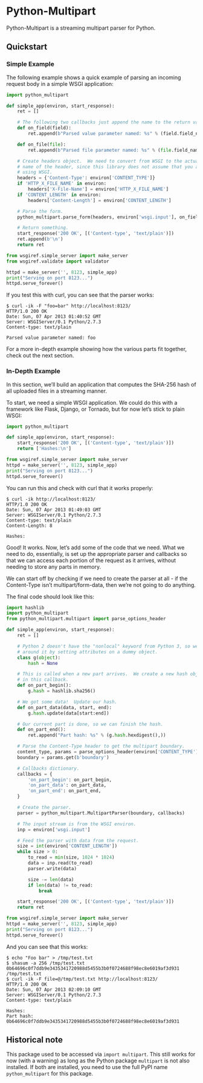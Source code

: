 # Python-Multipart

Python-Multipart is a streaming multipart parser for Python.

## Quickstart

### Simple Example

The following example shows a quick example of parsing an incoming request body in a simple WSGI application:

```python
import python_multipart

def simple_app(environ, start_response):
    ret = []

    # The following two callbacks just append the name to the return value.
    def on_field(field):
        ret.append(b"Parsed value parameter named: %s" % (field.field_name,))

    def on_file(file):
        ret.append(b"Parsed file parameter named: %s" % (file.field_name,))

    # Create headers object.  We need to convert from WSGI to the actual
    # name of the header, since this library does not assume that you are
    # using WSGI.
    headers = {'Content-Type': environ['CONTENT_TYPE']}
    if 'HTTP_X_FILE_NAME' in environ:
        headers['X-File-Name'] = environ['HTTP_X_FILE_NAME']
    if 'CONTENT_LENGTH' in environ:
        headers['Content-Length'] = environ['CONTENT_LENGTH']

    # Parse the form.
    python_multipart.parse_form(headers, environ['wsgi.input'], on_field, on_file)

    # Return something.
    start_response('200 OK', [('Content-type', 'text/plain')])
    ret.append(b'\n')
    return ret

from wsgiref.simple_server import make_server
from wsgiref.validate import validator

httpd = make_server('', 8123, simple_app)
print("Serving on port 8123...")
httpd.serve_forever()
```

If you test this with curl, you can see that the parser works:

```console
$ curl -ik -F "foo=bar" http://localhost:8123/
HTTP/1.0 200 OK
Date: Sun, 07 Apr 2013 01:40:52 GMT
Server: WSGIServer/0.1 Python/2.7.3
Content-type: text/plain

Parsed value parameter named: foo
```

For a more in-depth example showing how the various parts fit together, check out the next section.

### In-Depth Example

In this section, we’ll build an application that computes the SHA-256 hash of all uploaded files in a streaming manner.

To start, we need a simple WSGI application. We could do this with a framework like Flask, Django, or Tornado, but for now let’s stick to plain WSGI:

```python
import python_multipart

def simple_app(environ, start_response):
    start_response('200 OK', [('Content-type', 'text/plain')])
    return ['Hashes:\n']

from wsgiref.simple_server import make_server
httpd = make_server('', 8123, simple_app)
print("Serving on port 8123...")
httpd.serve_forever()
```

You can run this and check with curl that it works properly:

```console
$ curl -ik http://localhost:8123/
HTTP/1.0 200 OK
Date: Sun, 07 Apr 2013 01:49:03 GMT
Server: WSGIServer/0.1 Python/2.7.3
Content-type: text/plain
Content-Length: 8

Hashes:
```

Good! It works. Now, let’s add some of the code that we need. What we need to do, essentially, is set up the appropriate parser and callbacks so that we can access each portion of the request as it arrives, without needing to store any parts in memory.

We can start off by checking if we need to create the parser at all - if the Content-Type isn’t multipart/form-data, then we’re not going to do anything.

The final code should look like this:

```python
import hashlib
import python_multipart
from python_multipart.multipart import parse_options_header

def simple_app(environ, start_response):
    ret = []

    # Python 2 doesn't have the "nonlocal" keyword from Python 3, so we get
    # around it by setting attributes on a dummy object.
    class g(object):
        hash = None

    # This is called when a new part arrives.  We create a new hash object
    # in this callback.
    def on_part_begin():
        g.hash = hashlib.sha256()

    # We got some data!  Update our hash.
    def on_part_data(data, start, end):
        g.hash.update(data[start:end])

    # Our current part is done, so we can finish the hash.
    def on_part_end():
        ret.append("Part hash: %s" % (g.hash.hexdigest(),))

    # Parse the Content-Type header to get the multipart boundary.
    content_type, params = parse_options_header(environ['CONTENT_TYPE'])
    boundary = params.get(b'boundary')

    # Callbacks dictionary.
    callbacks = {
        'on_part_begin': on_part_begin,
        'on_part_data': on_part_data,
        'on_part_end': on_part_end,
    }

    # Create the parser.
    parser = python_multipart.MultipartParser(boundary, callbacks)

    # The input stream is from the WSGI environ.
    inp = environ['wsgi.input']

    # Feed the parser with data from the request.
    size = int(environ['CONTENT_LENGTH'])
    while size > 0:
        to_read = min(size, 1024 * 1024)
        data = inp.read(to_read)
        parser.write(data)

        size -= len(data)
        if len(data) != to_read:
            break

    start_response('200 OK', [('Content-type', 'text/plain')])
    return ret

from wsgiref.simple_server import make_server
httpd = make_server('', 8123, simple_app)
print("Serving on port 8123...")
httpd.serve_forever()
```

And you can see that this works:

```console
$ echo "Foo bar" > /tmp/test.txt
$ shasum -a 256 /tmp/test.txt
0b64696c0f7ddb9e3435341720988d5455b3b0f0724688f98ec8e6019af3d931  /tmp/test.txt
$ curl -ik -F file=@/tmp/test.txt http://localhost:8123/
HTTP/1.0 200 OK
Date: Sun, 07 Apr 2013 02:09:10 GMT
Server: WSGIServer/0.1 Python/2.7.3
Content-type: text/plain

Hashes:
Part hash: 0b64696c0f7ddb9e3435341720988d5455b3b0f0724688f98ec8e6019af3d931
```


## Historical note

This package used to be accessed via `import multipart`. This still works for
now (with a warning) as long as the Python package `multipart` is not also
installed. If both are installed, you need to use the full PyPI name
`python_multipart` for this package.
